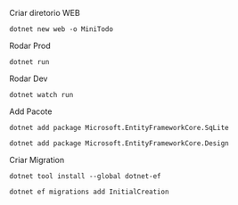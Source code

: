 Criar diretorio WEB

```dotnet new web -o MiniTodo```

Rodar Prod

```dotnet run ```

Rodar Dev

```dotnet watch run```

Add Pacote

```
dotnet add package Microsoft.EntityFrameworkCore.SqLite

dotnet add package Microsoft.EntityFrameworkCore.Design
```

Criar Migration

```
dotnet tool install --global dotnet-ef

dotnet ef migrations add InitialCreation
```